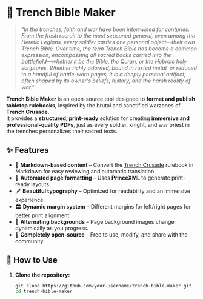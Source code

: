 # 📖 Trench Bible Maker

> *"In the trenches, faith and war have been intertwined for centuries. From the fresh recruit to the most seasoned general, even among the Heretic Legions, every soldier carries one personal object—their own Trench Bible. Over time, the term Trench Bible has become a common expression, encompassing all sacred books carried into the battlefield—whether it be the Bible, the Quran, or the Hebraic holy scriptures. Whether richly adorned, bound in rusted metal, or reduced to a handful of battle-worn pages, it is a deeply personal artifact, often shaped by its owner's beliefs, history, and the harsh reality of war."* 

**Trench Bible Maker** is an open-source tool designed to **format and publish tabletop rulebooks**, inspired by the brutal and sanctified warzones of **Trench Crusade**.  
It provides a **structured, print-ready** solution for creating **immersive and professional-quality PDFs**, just as every soldier, knight, and war priest in the trenches personalizes their sacred texts.

## ✨ Features

- 📜 **Markdown-based content** – Convert the [Trench Crusade]([url](https://www.trenchcrusade.com/)) rulebook in Markdown for easy reviewing and automatic translation.
- 📄 **Automated page formatting** – Uses **PrinceXML** to generate print-ready layouts.
- 🖋️ **Beautiful typography** – Optimized for readability and an immersive experience.
- 🏛 **Dynamic margin system** – Different margins for left/right pages for better print alignment.
- 🎨 **Alternating backgrounds** – Page background images change dynamically as you progress.
- 🔄 **Completely open-source** – Free to use, modify, and share with the community.

## 📂 How to Use

1. **Clone the repository:**
   ```bash
   git clone https://github.com/your-username/trench-bible-maker.git
   cd trench-bible-maker
